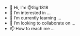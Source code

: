- 👋 Hi, I’m @Gigi1818
- 👀 I’m interested in ...
- 🌱 I’m currently learning ...
- 💞️ I’m looking to collaborate on ...
- 📫 How to reach me ...

<!---
Gigi1818/Gigi1818 is a ✨ special ✨ repository because its `README.md` (this file) appears on your GitHub profile.
You can click the Preview link to take a look at your changes.
--->
